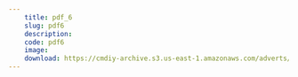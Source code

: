 ```yaml
---
    title: pdf_6
    slug: pdf6
    description:
    code: pdf6
    image:
    download: https://cmdiy-archive.s3.us-east-1.amazonaws.com/adverts/documents/pdf_6.html
---
```

<!-- Content of the page -->

##
        